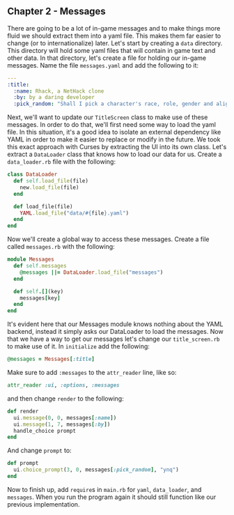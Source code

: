 ## Chapter 2 - Messages

There are going to be a lot of in-game messages and to make things more fluid we should extract them into a yaml file. This makes them far easier to change (or to internationalize) later. Let's start by creating a `data` directory. This directory will hold some yaml files that will contain in game text and other data. In that directory, let's create a file for holding our in-game messages. Name the file `messages.yaml` and add the following to it:

```yaml
---
:title:
  :name: Rhack, a NetHack clone
  :by: by a daring developer
  :pick_random: "Shall I pick a character's race, role, gender and alignment for you? [ynq]"
```

Next, we'll want to update our `TitleScreen` class to make use of these messages. In order to do that, we'll first need some way to load the yaml file. In this situation, it's a good idea to isolate an external dependency like YAML in order to make it easier to replace or modify in the future. We took this exact approach with Curses by extracting the UI into its own class. Let's extract a `DataLoader` class that knows how to load our data for us. Create a `data_loader.rb` file with the following:

```ruby
class DataLoader
  def self.load_file(file)
    new.load_file(file)
  end

  def load_file(file)
    YAML.load_file("data/#{file}.yaml")
  end
end
```

Now we'll create a global way to access these messages. Create a file called `messages.rb` with the following:

```ruby
module Messages
  def self.messages
    @messages ||= DataLoader.load_file("messages")
  end

  def self.[](key)
    messages[key]
  end
end
```

It's evident here that our Messages module knows nothing about the YAML backend, instead it simply asks our DataLoader to load the messages. Now that we have a way to get our messages let's change our `title_screen.rb` to make use of it. In `initialize` add the following:

```ruby
@messages = Messages[:title]
```

Make sure to add `:messages` to the `attr_reader` line, like so:

```ruby
attr_reader :ui, :options, :messages
```

and then change `render` to the following:

```ruby
def render
  ui.message(0, 0, messages[:name])
  ui.message(1, 7, messages[:by])
  handle_choice prompt
end
```

And change `prompt` to:

```ruby
def prompt
  ui.choice_prompt(3, 0, messages[:pick_random], "ynq")
end
```

Now to finish up, add `require`s in `main.rb` for `yaml`, `data_loader`, and `messages`. When you run the program again it should still function like our previous implementation.
